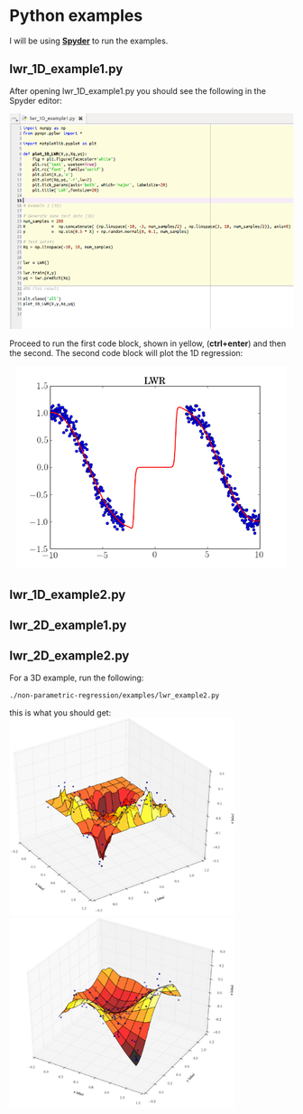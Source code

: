 # Python examples

I will be using [**Spyder**](https://pythonhosted.org/spyder/) to run the examples.

## lwr_1D_example1.py

After opening lwr_1D_example1.py you should see the following in the Spyder editor:

<p align="center">
  <img src="../../docs/images/first_screen_shot.png" width="1280">
</p>

Proceed to run the first code block, shown in yellow, (**ctrl+enter**) and then the second.
The second code block will plot the 1D regression:

<p align="center">
<img src="../../docs/images/lwr_1D.png" width="480">
</p>

## lwr_1D_example2.py

## lwr_2D_example1.py

## lwr_2D_example2.py



For a 3D example, run the following:
```sh
./non-parametric-regression/examples/lwr_example2.py
```
this is what you should get:<br> 
<img src="../../docs/images/lwr_2D_low_var.png" width="400"/> <img src="../../docs/images/lwr_2D_mid.png" width="400"/>
